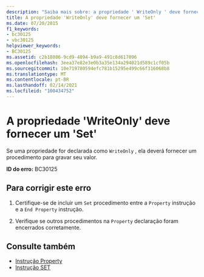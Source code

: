 ```yaml
---
description: "Saiba mais sobre: a propriedade ' WriteOnly ' deve fornecer um ' Set '"
title: A propriedade 'WriteOnly' deve fornecer um 'Set'
ms.date: 07/20/2015
f1_keywords:
- bc30125
- vbc30125
helpviewer_keywords:
- BC30125
ms.assetid: c2b18086-9cd9-4094-b9a9-491c8d617096
ms.openlocfilehash: 3eea37e82e3e0b3a35e134a294021d589c1cf05b
ms.sourcegitcommit: 10e719780594efc781b15295e499c66f316068b8
ms.translationtype: MT
ms.contentlocale: pt-BR
ms.lasthandoff: 02/14/2021
ms.locfileid: "100434752"
---
```

# <a name="writeonly-property-must-provide-a-set"></a>A propriedade 'WriteOnly' deve fornecer um 'Set'

Se uma propriedade for declarada como `WriteOnly` , ela deverá fornecer um procedimento para gravar seu valor.  
  
 **ID do erro:** BC30125  
  
## <a name="to-correct-this-error"></a>Para corrigir este erro  
  
1. Certifique-se de incluir um `Set` procedimento entre a `Property` instrução e a `End Property` instrução.  
  
2. Verifique se outros procedimentos na `Property` declaração foram encerrados corretamente.  
  
## <a name="see-also"></a>Consulte também

- [Instrução Property](../language-reference/statements/property-statement.md)
- [Instrução SET](../language-reference/statements/set-statement.md)
